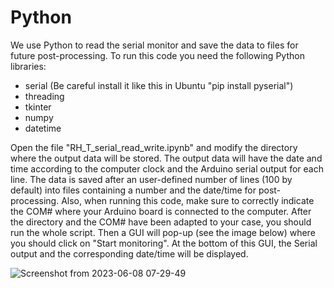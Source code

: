 # Python
We use Python to read the serial monitor and save the data to files for future post-processing. To run this code you need the following Python libraries:

* serial (Be careful install it like this in Ubuntu "pip install pyserial")
* threading
* tkinter
* numpy
* datetime

Open the file "RH_T_serial_read_write.ipynb" and modify the directory where the output data will be stored. The output data will have the date and time according to the computer clock and the Arduino serial output for each line. The data is saved after an user-defined number of lines (100 by default) into files containing a number and the date/time for post-processing. Also, when running this code, make sure to correctly indicate the COM# where your Arduino board is connected to the computer. After the directory and the COM# have been adapted to your case, you should run the whole script. Then a GUI will pop-up (see the image below) where you should click on "Start monitoring". At the bottom of this GUI, the Serial output and the corresponding date/time will be displayed.

![Screenshot from 2023-06-08 07-29-49](https://github.com/Aerosol-Lab/RH_T_sensor/assets/62391931/85d008f0-60e9-4dfe-8d3b-9bd5a2bc77c8)
